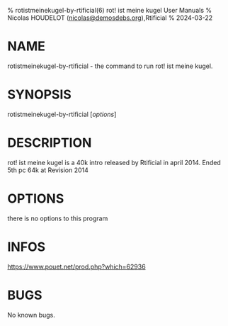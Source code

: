 % rotistmeinekugel-by-rtificial(6) rot! ist meine kugel User Manuals
% Nicolas HOUDELOT (nicolas@demosdebs.org),Rtificial
% 2024-03-22

# NAME
rotistmeinekugel-by-rtificial - the command to run rot! ist meine kugel.

# SYNOPSIS
rotistmeinekugel-by-rtificial [*options*]

# DESCRIPTION
rot! ist meine kugel is a 40k intro released by Rtificial in april 2014.
Ended 5th pc 64k at	Revision 2014

# OPTIONS
there is no options to this program

# INFOS
https://www.pouet.net/prod.php?which=62936

# BUGS
No known bugs.
